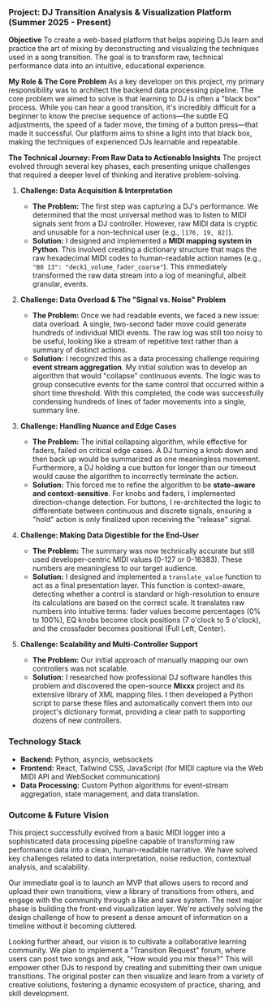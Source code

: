 ### Project: DJ Transition Analysis & Visualization Platform (Summer 2025 - Present)

**Objective**
To create a web-based platform that helps aspiring DJs learn and practice the art of mixing by deconstructing and visualizing the techniques used in a song transition. The goal is to transform raw, technical performance data into an intuitive, educational experience.

**My Role & The Core Problem**
As a key developer on this project, my primary responsibility was to architect the backend data processing pipeline. The core problem we aimed to solve is that learning to DJ is often a "black box" process. While you can hear a good transition, it's incredibly difficult for a beginner to know the precise sequence of actions—the subtle EQ adjustments, the speed of a fader move, the timing of a button press—that made it successful. Our platform aims to shine a light into that black box, making the techniques of experienced DJs learnable and repeatable.

**The Technical Journey: From Raw Data to Actionable Insights**
The project evolved through several key phases, each presenting unique challenges that required a deeper level of thinking and iterative problem-solving.

1.  **Challenge: Data Acquisition & Interpretation**
    * **The Problem:** The first step was capturing a DJ's performance. We determined that the most universal method was to listen to MIDI signals sent from a DJ controller. However, raw MIDI data is cryptic and unusable for a non-technical user (e.g., `[176, 19, 82]`).
    * **Solution:** I designed and implemented a **MIDI mapping system in Python**. This involved creating a dictionary structure that maps the raw hexadecimal MIDI codes to human-readable action names (e.g., `"B0 13": "deck1_volume_fader_coarse"`). This immediately transformed the raw data stream into a log of meaningful, albeit granular, events.

2.  **Challenge: Data Overload & The "Signal vs. Noise" Problem**
    * **The Problem:** Once we had readable events, we faced a new issue: data overload. A single, two-second fader move could generate hundreds of individual MIDI events. The raw log was still too noisy to be useful, looking like a stream of repetitive text rather than a summary of distinct actions.
    * **Solution:** I recognized this as a data processing challenge requiring **event stream aggregation**. My initial solution was to develop an algorithm that would "collapse" continuous events. The logic was to group consecutive events for the same control that occurred within a short time threshold. With this completed, the code was successfully condensing hundreds of lines of fader movements into a single, summary line.

3.  **Challenge: Handling Nuance and Edge Cases**
    * **The Problem:** The initial collapsing algorithm, while effective for faders, failed on critical edge cases. A DJ turning a knob down and then back up would be summarized as one meaningless movement. Furthermore, a DJ holding a cue button for longer than our timeout would cause the algorithm to incorrectly terminate the action.
    * **Solution:** This forced me to refine the algorithm to be **state-aware and context-sensitive**. For knobs and faders, I implemented direction-change detection. For buttons, I re-architected the logic to differentiate between continuous and discrete signals, ensuring a "hold" action is only finalized upon receiving the "release" signal.

4.  **Challenge: Making Data Digestible for the End-User**
    * **The Problem:** The summary was now technically accurate but still used developer-centric MIDI values (0-127 or 0-16383). These numbers are meaningless to our target audience.
    * **Solution:** I designed and implemented a `translate_value` function to act as a final presentation layer. This function is context-aware, detecting whether a control is standard or high-resolution to ensure its calculations are based on the correct scale. It translates raw numbers into intuitive terms: fader values become percentages (0% to 100%), EQ knobs become clock positions (7 o'clock to 5 o'clock), and the crossfader becomes positional (Full Left, Center).

5.  **Challenge: Scalability and Multi-Controller Support**
    * **The Problem:** Our initial approach of manually mapping our own controllers was not scalable.
    * **Solution:** I researched how professional DJ software handles this problem and discovered the open-source **Mixxx** project and its extensive library of XML mapping files. I then developed a Python script to parse these files and automatically convert them into our project's dictionary format, providing a clear path to supporting dozens of new controllers.



### **Technology Stack**
* **Backend:** Python, asyncio, websockets
* **Frontend:** React, Tailwind CSS, JavaScript (for MIDI capture via the Web MIDI API and WebSocket communication)
* **Data Processing:** Custom Python algorithms for event-stream aggregation, state management, and data translation.


### **Outcome & Future Vision**
This project successfully evolved from a basic MIDI logger into a sophisticated data processing pipeline capable of transforming raw performance data into a clean, human-readable narrative. We have solved key challenges related to data interpretation, noise reduction, contextual analysis, and scalability.

Our immediate goal is to launch an MVP that allows users to record and upload their own transitions, view a library of transitions from others, and engage with the community through a like and save system. The next major phase is building the front-end visualization layer. We're actively solving the design challenge of how to present a dense amount of information on a timeline without it becoming cluttered.

Looking further ahead, our vision is to cultivate a collaborative learning community. We plan to implement a "Transition Request" forum, where users can post two songs and ask, "How would you mix these?" This will empower other DJs to respond by creating and submitting their own unique transitions. The original poster can then visualize and learn from a variety of creative solutions, fostering a dynamic ecosystem of practice, sharing, and skill development.